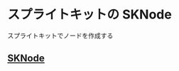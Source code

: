 # スプライトキットの SKNode

スプライトキットでノードを作成する

## [SKNode](https://github.com/ghsumiyasu/Swift/blob/main/README-SpriteKit-SKNode-br-pt.md)